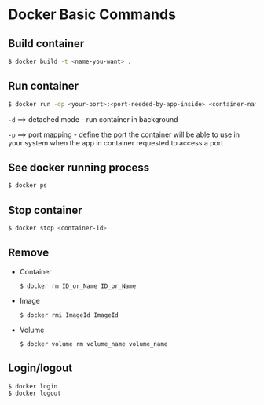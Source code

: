 # Docker Basic Commands
## Build container

```bash
$ docker build -t <name-you-want> .
```
## Run container

```bash
$ docker run -dp <your-port>:<port-needed-by-app-inside> <container-name>
```

`-d` ==> detached mode - run container in background

`-p` ==> port mapping - define the port the container will be able to use in your system when the app in container requested to access a port

## See docker running process

```bash
$ docker ps
```

## Stop container

```bash
$ docker stop <container-id>
```
## Remove
* Container
    ```
    $ docker rm ID_or_Name ID_or_Name
    ```
* Image
    ```
    $ docker rmi ImageId ImageId
    ```
* Volume
    ```
    $ docker volume rm volume_name volume_name
    ```
## Login/logout
```
$ docker login
$ docker logout
```